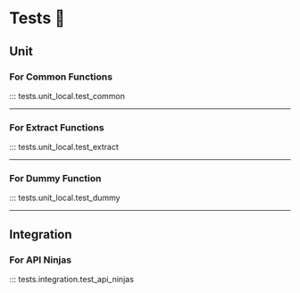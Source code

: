 # Tests 🧪

## Unit

### For Common Functions
::: tests.unit_local.test_common

---

### For Extract Functions
::: tests.unit_local.test_extract

---

### For Dummy Function
::: tests.unit_local.test_dummy


---

## Integration

### For API Ninjas
::: tests.integration.test_api_ninjas